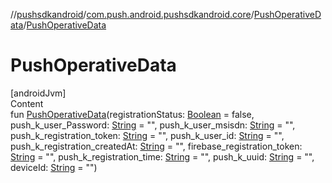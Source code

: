 //[pushsdkandroid](../../index.md)/[com.push.android.pushsdkandroid.core](../index.md)/[PushOperativeData](index.md)/[PushOperativeData](-push-operative-data.md)



# PushOperativeData  
[androidJvm]  
Content  
fun [PushOperativeData](-push-operative-data.md)(registrationStatus: [Boolean](https://kotlinlang.org/api/latest/jvm/stdlib/kotlin/-boolean/index.html) = false, push_k_user_Password: [String](https://kotlinlang.org/api/latest/jvm/stdlib/kotlin/-string/index.html) = "", push_k_user_msisdn: [String](https://kotlinlang.org/api/latest/jvm/stdlib/kotlin/-string/index.html) = "", push_k_registration_token: [String](https://kotlinlang.org/api/latest/jvm/stdlib/kotlin/-string/index.html) = "", push_k_user_id: [String](https://kotlinlang.org/api/latest/jvm/stdlib/kotlin/-string/index.html) = "", push_k_registration_createdAt: [String](https://kotlinlang.org/api/latest/jvm/stdlib/kotlin/-string/index.html) = "", firebase_registration_token: [String](https://kotlinlang.org/api/latest/jvm/stdlib/kotlin/-string/index.html) = "", push_k_registration_time: [String](https://kotlinlang.org/api/latest/jvm/stdlib/kotlin/-string/index.html) = "", push_k_uuid: [String](https://kotlinlang.org/api/latest/jvm/stdlib/kotlin/-string/index.html) = "", deviceId: [String](https://kotlinlang.org/api/latest/jvm/stdlib/kotlin/-string/index.html) = "")  



